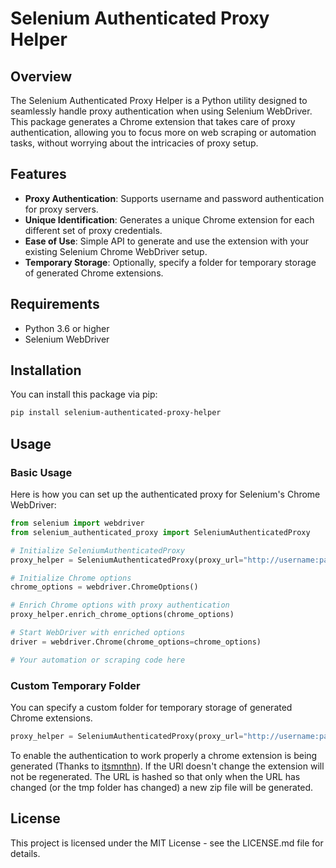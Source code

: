 # Selenium Authenticated Proxy Helper

## Overview

The Selenium Authenticated Proxy Helper is a Python utility designed to seamlessly handle proxy authentication when using Selenium WebDriver. This package generates a Chrome extension that takes care of proxy authentication, allowing you to focus more on web scraping or automation tasks, without worrying about the intricacies of proxy setup.

## Features

- **Proxy Authentication**: Supports username and password authentication for proxy servers.
- **Unique Identification**: Generates a unique Chrome extension for each different set of proxy credentials.
- **Ease of Use**: Simple API to generate and use the extension with your existing Selenium Chrome WebDriver setup.
- **Temporary Storage**: Optionally, specify a folder for temporary storage of generated Chrome extensions.

## Requirements

- Python 3.6 or higher
- Selenium WebDriver

## Installation

You can install this package via pip:

```bash
pip install selenium-authenticated-proxy-helper
```

## Usage

### Basic Usage

Here is how you can set up the authenticated proxy for Selenium's Chrome WebDriver:

```python
from selenium import webdriver
from selenium_authenticated_proxy import SeleniumAuthenticatedProxy

# Initialize SeleniumAuthenticatedProxy
proxy_helper = SeleniumAuthenticatedProxy(proxy_url="http://username:password@proxy-server.com")

# Initialize Chrome options
chrome_options = webdriver.ChromeOptions()

# Enrich Chrome options with proxy authentication
proxy_helper.enrich_chrome_options(chrome_options)

# Start WebDriver with enriched options
driver = webdriver.Chrome(chrome_options=chrome_options)

# Your automation or scraping code here
```

### Custom Temporary Folder

You can specify a custom folder for temporary storage of generated Chrome extensions.

```python
proxy_helper = SeleniumAuthenticatedProxy(proxy_url="http://username:password@proxy-server.com", tmp_folder="/path/to/tmp/folder")
```

To enable the authentication to work properly a chrome extension is being generated (Thanks to [itsmnthn](https://stackoverflow.com/a/55582859/3691763)).
If the URl doesn't change the extension will not be regenerated. The URL is hashed so that only when the URL has changed (or the tmp folder has changed) a new zip file will be generated.


## License

This project is licensed under the MIT License - see the LICENSE.md file for details.

